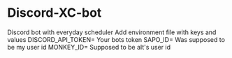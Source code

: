 # Discord-XC-bot
Discord bot with everyday scheduler
Add environment file with keys and values
DISCORD_API_TOKEN= Your bots token
SAPO_ID= Was supposed to be my user id
MONKEY_ID= Supposed to be alt's user id

